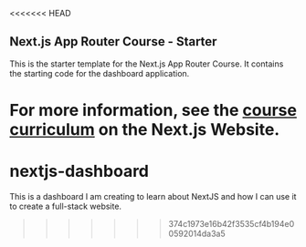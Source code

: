 <<<<<<< HEAD
## Next.js App Router Course - Starter

This is the starter template for the Next.js App Router Course. It contains the starting code for the dashboard application.

For more information, see the [course curriculum](https://nextjs.org/learn) on the Next.js Website.
=======
# nextjs-dashboard

This is a dashboard I am creating to learn about NextJS and how I can use it to create a full-stack website.
>>>>>>> 374c1973e16b42f3535cf4b194e00592014da3a5

